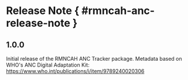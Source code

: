 # Release Note { #rmncah-anc-release-note }

## 1.0.0

Initial release of the RMNCAH ANC Tracker package. 
Metadata based on WHO's ANC Digital Adaptation Kit: https://www.who.int/publications/i/item/9789240020306
